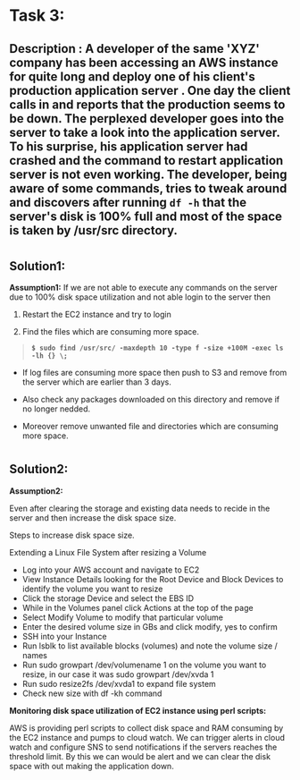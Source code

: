 #
# Task 3:
## Description : A developer of the same 'XYZ' company has been accessing an AWS instance for quite long and deploy one of his client's production application server . One day the client calls in and reports that the production seems to be down. The perplexed developer goes into the server to take a look into the application server. To his surprise, his application server had crashed and the command to restart application server is not even working. The developer, being aware of some commands, tries to tweak around and discovers after running ` df -h ` that the server's disk is 100% full and most of the space is taken by /usr/src directory.
#
## Solution1:

**Assumption1:** If we are not able to execute any commands on the server due to 100% disk space utilization and not able login to the server then

1. Restart the EC2 instance and try to login

2. Find the files which are consuming more space.

> **`$ sudo find /usr/src/ -maxdepth 10 -type f -size +100M -exec ls -lh {} \;`**

- If log files are consuming more space then push to S3 and remove from the server which are earlier than 3 days.

- Also check any packages downloaded on this directory and remove if no longer nedded.

- Moreover remove unwanted file and directories which are consuming more space.

#
## Solution2: 

**Assumption2:**

Even after clearing the storage and existing data needs to recide in the server and then increase the disk space size. 

Steps to increase disk space size. 

Extending a Linux File System after resizing a Volume
- Log into your AWS account and navigate to EC2
- View Instance Details looking for the Root Device and Block Devices to identify the volume you want to resize
- Click the storage Device and select the EBS ID
- While in the Volumes panel click Actions at the top of the page
- Select Modify Volume to modify that particular volume
- Enter the desired volume size in GBs and click modify, yes to confirm
- SSH into your Instance
- Run lsblk to list available blocks (volumes) and note the volume size / names
- Run sudo growpart /dev/volumename 1 on the volume you want to resize, in our case it was sudo growpart /dev/xvda 1
- Run sudo resize2fs /dev/xvda1  to expand file system
- Check new size with df -kh command


**Monitoring disk space utilization of EC2 instance using perl scripts:**

AWS is providing perl scripts to collect disk space and RAM consuming by the EC2 instance and pumps to cloud watch. We can trigger alerts in cloud watch and configure SNS to send notifications if the servers reaches the threshold limit. 
By this we can would be alert and we can clear the disk space with out making the application down. 

